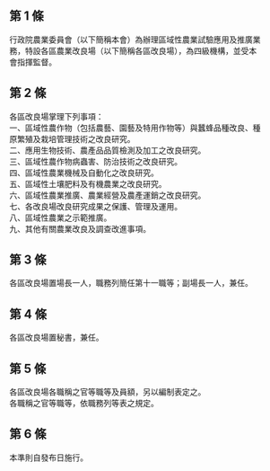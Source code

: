 第 1 條
-------
行政院農業委員會（以下簡稱本會）為辦理區域性農業試驗應用及推廣業  
務，特設各區農業改良場（以下簡稱各區改良場），為四級機構，並受本  
會指揮監督。

第 2 條
-------
各區改良場掌理下列事項：  
一、區域性農作物（包括農藝、園藝及特用作物等）與蠶蜂品種改良、種  
    原繁殖及栽培管理技術之改良研究。  
二、應用生物技術、農產品品質檢測及加工之改良研究。  
三、區域性農作物病蟲害、防治技術之改良研究。  
四、區域性農業機械及自動化之改良研究。  
五、區域性土壤肥料及有機農業之改良研究。  
六、區域性農業推廣、農業經營及農產運銷之改良研究。  
七、各改良場改良研究成果之保護、管理及運用。  
八、區域性農業之示範推廣。  
九、其他有關農業改良及調查改進事項。

第 3 條
-------
各區改良場置場長一人，職務列簡任第十一職等；副場長一人，兼任。

第 4 條
-------
各區改良場置秘書，兼任。

第 5 條
-------
各區改良場各職稱之官等職等及員額，另以編制表定之。  
各職稱之官等職等，依職務列等表之規定。

第 6 條
-------
本準則自發布日施行。

